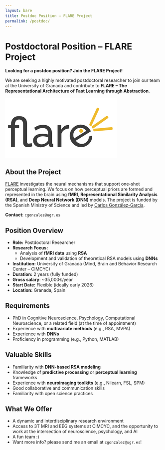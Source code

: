```yaml
---
layout: bare
title: Postdoc Position – FLARE Project
permalink: /postdoc/
---
```


# Postdoctoral Position – FLARE Project

**Looking for a postdoc position? Join the FLARE Project!**  

We are seeking a highly motivated postdoctoral researcher to join our team at the University of Granada and contribute to **FLARE – The Representational Architecture of Fast Learning through Abstraction**.

[![FLARE Logo](/assets/img/logo.png)](/flare/)
## About the Project

[FLARE](https://gonzalezgarcia.github.io/flare/) investigates the neural mechanisms that support one-shot perceptual learning. We focus on how perceptual priors are formed and represented in the brain using **fMRI**, **Representational Similarity Analysis (RSA)**, and **Deep Neural Network (DNN)** models. The project is funded by the Spanish Ministry of Science and led by [Carlos González-García](https://gonzalezgarcia.github.io/flare/).

**Contact**: `cgonzalez@ugr.es`



## Position Overview

- **Role:** Postdoctoral Researcher  
- **Research Focus:**  
  - Analysis of **fMRI data** using **RSA**
  - Development and validation of theoretical RSA models using **DNNs**
- **Institution:** University of Granada (Mind, Brain and Behavior Research Center – CIMCYC)  
- **Duration:** 2 years (fully funded)  
- **Gross salary**: ~35,000€/year
- **Start Date:** Flexible (ideally early 2026)  
- **Location:** Granada, Spain



## Requirements

- PhD in Cognitive Neuroscience, Psychology, Computational Neuroscience, or a related field (at the time of appointment)
- Experience with **multivariate methods** (e.g., RSA, MVPA)
- Experience with **DNNs**
- Proficiency in programming (e.g., Python, MATLAB)



## Valuable Skills

- Familiarity with **DNN-based RSA modeling**
- Knowledge of **predictive processing** or **perceptual learning** frameworks
- Experience with **neuroimaging toolkits** (e.g., Nilearn, FSL, SPM)
- Good collaborative and communication skills
- Familiarity with open science practices



## What We Offer
- A dynamic and interdisciplinary research environment
- Access to 3T MRI and EEG systems at CIMCYC, and the opportunity to work at the intersection of neuroscience, psychology, and AI
- A fun team :)
- Want more info? please send me an email at `cgonzalez@ugr.es`!